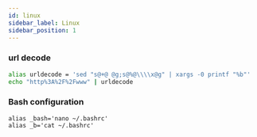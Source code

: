 ```yaml
---
id: linux
sidebar_label: Linux
sidebar_position: 1
---
```


### url decode
```bash
alias urldecode = 'sed "s@+@ @g;s@%@\\\\x@g" | xargs -0 printf "%b"'
echo "http%3A%2F%2Fwww" | urldecode
```

### Bash configuration
```
alias _bash='nano ~/.bashrc'
alias _b='cat ~/.bashrc'
```